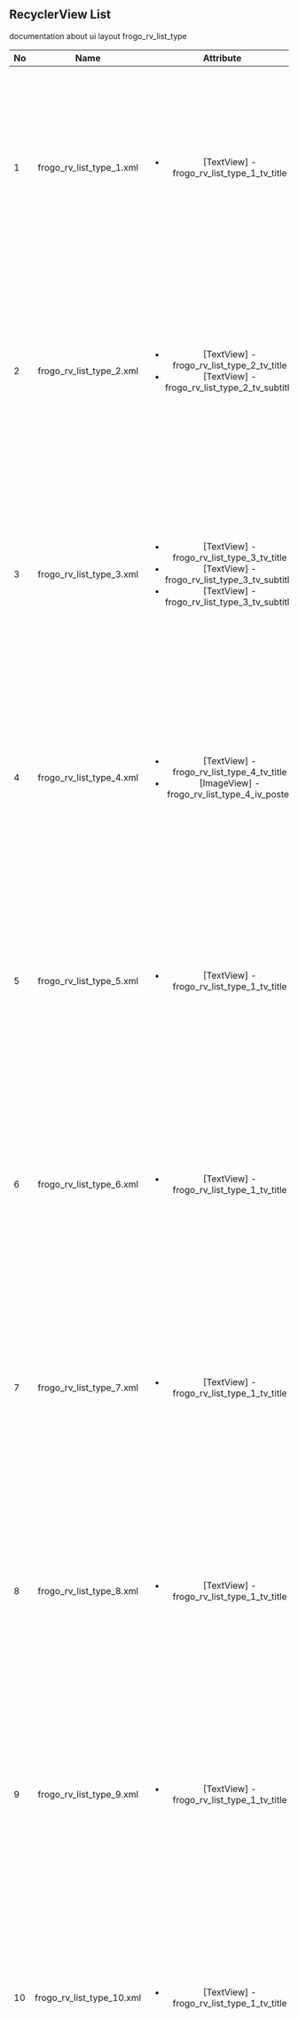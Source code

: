 ## RecyclerView List
documentation about ui layout frogo_rv_list_type

| No | Name                 | Attribute                   | Screenshoot              |
| -- | :------------------: | :-------------------------: | :-----------------------:|
| 1  | frogo_rv_list_type_1.xml | <ul><li>[TextView] - frogo_rv_list_type_1_tv_title</li></ul> | <span align="center"><img width="200px" height="360px" src="image/ss_list_type_1.png"></span> |
| 2  | frogo_rv_list_type_2.xml | <ul><li>[TextView] - frogo_rv_list_type_2_tv_title</li><li>[TextView] - frogo_rv_list_type_2_tv_subtitle</li></ul> | <span align="center"><img width="200px" height="360px" src="image/ss_list_type_2.png"></span> |
| 3  | frogo_rv_list_type_3.xml | <ul><li>[TextView] - frogo_rv_list_type_3_tv_title</li><li>[TextView] - frogo_rv_list_type_3_tv_subtitle</li><li>[TextView] - frogo_rv_list_type_3_tv_subtitle</li></ul> | <span align="center"><img width="200px" height="360px" src="image/ss_list_type_3.png"></span> |
| 4  | frogo_rv_list_type_4.xml | <ul><li>[TextView] - frogo_rv_list_type_4_tv_title</li><li>[ImageView] - frogo_rv_list_type_4_iv_poster</li></ul> | <span align="center"><img width="200px" height="360px" src="image/ss_list_type_4.png"></span> |
| 5  | frogo_rv_list_type_5.xml | <ul><li>[TextView] - frogo_rv_list_type_1_tv_title</li></ul> | <span align="center"><img width="200px" height="360px" src="image/ss_list_type_5.png"></span> |
| 6  | frogo_rv_list_type_6.xml | <ul><li>[TextView] - frogo_rv_list_type_1_tv_title</li></ul> | <span align="center"><img width="200px" height="360px" src="image/ss_list_type_6.png"></span> |
| 7  | frogo_rv_list_type_7.xml | <ul><li>[TextView] - frogo_rv_list_type_1_tv_title</li></ul> | <span align="center"><img width="200px" height="360px" src="image/ss_list_type_7.png"></span> |
| 8  | frogo_rv_list_type_8.xml | <ul><li>[TextView] - frogo_rv_list_type_1_tv_title</li></ul> | <span align="center"><img width="200px" height="360px" src="image/ss_list_type_8.png"></span> |
| 9  | frogo_rv_list_type_9.xml | <ul><li>[TextView] - frogo_rv_list_type_1_tv_title</li></ul> | <span align="center"><img width="200px" height="360px" src="image/ss_list_type_9.png"></span> |
| 10 | frogo_rv_list_type_10.xml | <ul><li>[TextView] - frogo_rv_list_type_1_tv_title</li></ul> | <span align="center"><img width="200px" height="360px" src="image/ss_list_type_10.png"></span> |
| 11 | frogo_rv_list_type_11.xml | <ul><li>[TextView] - frogo_rv_list_type_1_tv_title</li></ul> | <span align="center"><img width="200px" height="360px" src="image/ss_list_type_11.png"></span> |
| 12 | frogo_rv_list_type_12.xml | <ul><li>[TextView] - frogo_rv_list_type_1_tv_title</li></ul> | <span align="center"><img width="200px" height="360px" src="image/ss_list_type_12.png"></span> |
